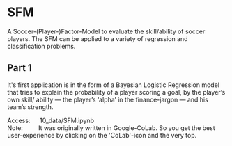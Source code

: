 # SFM
A Soccer-(Player-)Factor-Model to evaluate the skill/ability of soccer players.
The SFM can be applied to a variety of regression and classification problems.


## Part 1
It's first application is in the form of a Bayesian Logistic Regression model that tries to explain the probability of a player scoring a goal, by the player’s own skill/ ability — the player’s ‘alpha’ in the finance-jargon — and his team’s strength.

Access: &emsp;   10_data/SFM.ipynb <br>
Note:   &emsp;&emsp;    It was originally written in Google-CoLab. So you get the best user-experience by clicking on the 'CoLab'-icon and the very top.

